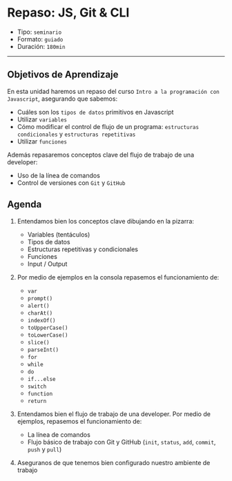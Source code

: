 # Repaso: JS, Git & CLI

- Tipo: `seminario`
- Formato: `guiado`
- Duración: `180min`

***

## Objetivos de Aprendizaje

En esta unidad haremos un repaso del curso `Intro a la programación con
Javascript`, asegurando que sabemos:

- Cuáles son los `tipos de datos` primitivos en Javascript
- Utilizar `variables`
- Cómo modificar el control de flujo de un programa:
  `estructuras condicionales` y `estructuras repetitivas`
- Utilizar `funciones`

Además repasaremos conceptos clave del flujo de trabajo de una developer:

- Uso de la línea de comandos
- Control de versiones con `Git` y `GitHub`

## Agenda

1. Entendamos bien los conceptos clave dibujando en la pizarra:

   * Variables (tentáculos)
   * Tipos de datos
   * Estructuras repetitivas y condicionales
   * Funciones
   * Input / Output

2. Por medio de ejemplos en la consola repasemos el funcionamiento de:

   * `var`
   * `prompt()`
   * `alert()`
   * `charAt()`
   * `indexOf()`
   * `toUpperCase()`
   * `toLowerCase()`
   * `slice()`
   * `parseInt()`
   * `for`
   * `while`
   * `do`
   * `if...else`
   * `switch`
   * `function`
   * `return`

3. Entendamos bien el flujo de trabajo de una developer. Por medio de ejemplos,
   repasemos el funcionamiento de:

   * La línea de comandos
   * Flujo básico de trabajo con Git y GitHub (`init`, `status`, `add`, `commit`,
    `push` y `pull`)

4. Aseguranos de que tenemos bien configurado nuestro ambiente de
   trabajo
